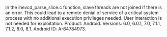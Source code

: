 In the ihevcd_parse_slice.c function, slave threads are not joined if there is an error. This could lead to a remote denial of service of a critical system process with no additional execution privileges needed. User interaction is not needed for exploitation. Product: Android. Versions: 6.0, 6.0.1, 7.0, 7.1.1, 7.1.2, 8.0, 8.1. Android ID: A-64784973.